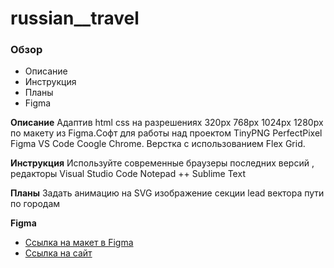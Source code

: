 # russian__travel

### Обзор

- Описание
- Инструкция
- Планы
- Figma

**Описание**
Адаптив html css на разрешениях 320px 768px 1024px 1280px
по макету из Figma.Софт для работы над проектом TinyPNG PerfectPixel Figma
VS Code Coogle Chrome. Верстка с использованием Flex Grid.

**Инструкция**
Используйте современные браузеры последних версий , редакторы Visual Studio Code
Notepad ++ Sublime Text

**Планы**
Задать анимацию на SVG изображение секции lead вектора пути по городам

**Figma**

- [Ссылка на макет в Figma](https://www.figma.com/file/5S2WSbEFL6awjVWJ0NWL8Q/Sprint-3_-Russia-_-desktop-mobile?node-id=28503%3A0)
- [Ссылка на сайт](https://ilyaxvlasov.github.io/Rutravel/index.html)


